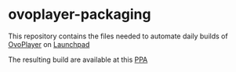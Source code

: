 # ovoplayer-packaging

This repository contains the files needed to automate daily builds of [OvoPlayer](https://github.com/varianus/ovoplayer) on [Launchpad](https://launchpad.net/ovoplayer)


The resulting build are available at this [PPA](https://launchpad.net/~varianus/+archive/ubuntu/ovoplayer)
